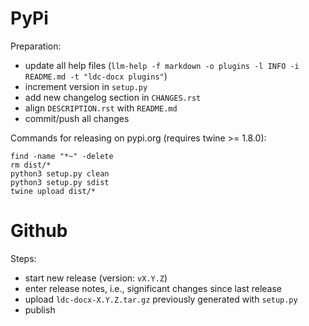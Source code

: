 PyPi
====

Preparation:

* update all help files (`llm-help -f markdown -o plugins -l INFO -i README.md -t "ldc-docx plugins"`)
* increment version in `setup.py`
* add new changelog section in `CHANGES.rst`
* align `DESCRIPTION.rst` with `README.md`  
* commit/push all changes

Commands for releasing on pypi.org (requires twine >= 1.8.0):

```
find -name "*~" -delete
rm dist/*
python3 setup.py clean
python3 setup.py sdist
twine upload dist/*
```


Github
======

Steps:

* start new release (version: `vX.Y.Z`)
* enter release notes, i.e., significant changes since last release
* upload `ldc-docx-X.Y.Z.tar.gz` previously generated with `setup.py`
* publish


